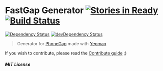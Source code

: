 # FastGap Generator [![Stories in Ready](https://badge.waffle.io/fastgap/generator-fastgap.png?label=ready&title=Ready)](https://waffle.io/fastgap/generator-fastgap) [![Build Status](https://secure.travis-ci.org/FastGap/generator-fastgap.svg?branch=master)](https://travis-ci.org/FastGap/generator-fastgap)
 [![Dependency Status](https://david-dm.org/danielfeelfine/generator-fastgap.png?theme=shields.io)](https://david-dm.org/danielfeelfine/generator-fastgap) [![devDependency Status](https://david-dm.org/danielfeelfine/generator-fastgap/dev-status.png?theme=shields.io)](https://david-dm.org/danielfeelfine/generator-fastgap#info=devDependencies)
> Generator for [PhoneGap](http://phonegap.com/) made with [Yeoman](http://yeoman.io/)

If you wish to contribute, please read the [Contribute guide](https://github.com/danielfeelfine/generator-fastgap/blob/master/CONTRIBUTING.md) ;)

##### MIT License
